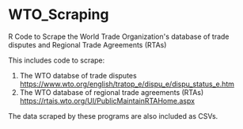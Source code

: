 # WTO_Scraping
R Code to Scrape the World Trade Organization's database of trade disputes and Regional Trade Agreements (RTAs)

This includes code to scrape:
1. The WTO databse of trade disputes
  https://www.wto.org/english/tratop_e/dispu_e/dispu_status_e.htm
2. The WTO database of regional trade agreements (RTAs) 
  https://rtais.wto.org/UI/PublicMaintainRTAHome.aspx
  
The data scraped by these programs are also included as CSVs. 
